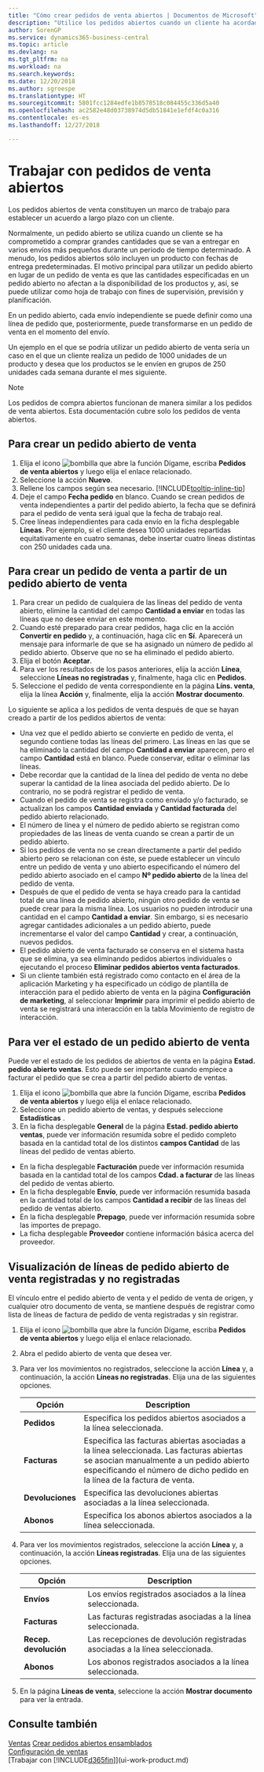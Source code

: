 ```yaml
---
title: "Cómo crear pedidos de venta abiertos | Documentos de Microsoft"
description: "Utilice los pedidos abiertos cuando un cliente ha acordado comprar grandes cantidades que se van a entregar en varios envíos más pequeños durante un periodo de tiempo determinado."
author: SorenGP
ms.service: dynamics365-business-central
ms.topic: article
ms.devlang: na
ms.tgt_pltfrm: na
ms.workload: na
ms.search.keywords: 
ms.date: 12/20/2018
ms.author: sgroespe
ms.translationtype: HT
ms.sourcegitcommit: 5801fcc1284edfe1b8578518c084455c336d5a40
ms.openlocfilehash: ac2582e48d03738974d5db51841e1efdf4c0a316
ms.contentlocale: es-es
ms.lasthandoff: 12/27/2018

---
```

# <a name="work-with-blanket-sales-orders"></a>Trabajar con pedidos de venta abiertos
Los pedidos abiertos de venta constituyen un marco de trabajo para establecer un acuerdo a largo plazo con un cliente.

Normalmente, un pedido abierto se utiliza cuando un cliente se ha comprometido a comprar grandes cantidades que se van a entregar en varios envíos más pequeños durante un periodo de tiempo determinado. A menudo, los pedidos abiertos sólo incluyen un producto con fechas de entrega predeterminadas. El motivo principal para utilizar un pedido abierto en lugar de un pedido de venta es que las cantidades especificadas en un pedido abierto no afectan a la disponibilidad de los productos y, así, se puede utilizar como hoja de trabajo con fines de supervisión, previsión y planificación.

En un pedido abierto, cada envío independiente se puede definir como una línea de pedido que, posteriormente, puede transformarse en un pedido de venta en el momento del envío.

Un ejemplo en el que se podría utilizar un pedido abierto de venta sería un caso en el que un cliente realiza un pedido de 1000 unidades de un producto y desea que los productos se le envíen en grupos de 250 unidades cada semana durante el mes siguiente.

> [!NOTE]
> Los pedidos de compra abiertos funcionan de manera similar a los pedidos de venta abiertos. Esta documentación cubre solo los pedidos de venta abiertos.

## <a name="to-create-a-blanket-sales-order"></a>Para crear un pedido abierto de venta  
1. Elija el icono ![bombilla que abre la función Dígame](media/ui-search/search_small.png "Dígame que desea hacer"), escriba **Pedidos de venta abiertos** y luego elija el enlace relacionado.  
2. Seleccione la acción **Nuevo**.  
3. Rellene los campos según sea necesario. [!INCLUDE[tooltip-inline-tip](includes/tooltip-inline-tip_md.md)]
4.  Deje el campo **Fecha pedido** en blanco. Cuando se crean pedidos de venta independientes a partir del pedido abierto, la fecha que se definirá para el pedido de venta será igual que la fecha de trabajo real.
5. Cree líneas independientes para cada envío en la ficha desplegable **Líneas**. Por ejemplo, si el cliente desea 1000 unidades repartidas equitativamente en cuatro semanas, debe insertar cuatro líneas distintas con 250 unidades cada una.   

## <a name="to-create-a-sales-order-from-a-blanket-sales-order"></a>Para crear un pedido de venta a partir de un pedido abierto de venta  

1.  Para crear un pedido de cualquiera de las líneas del pedido de venta abierto, elimine la cantidad del campo **Cantidad a enviar** en todas las líneas que no desee enviar en este momento.  
2.  Cuando esté preparado para crear pedidos, haga clic en la acción **Convertir en pedido** y, a continuación, haga clic en **Sí**. Aparecerá un mensaje para informarle de que se ha asignado un número de pedido al pedido abierto. Observe que no se ha eliminado el pedido abierto.  
3.  Elija el botón **Aceptar**.  
4.  Para ver los resultados de los pasos anteriores, elija la acción **Línea**, seleccione **Líneas no registradas** y, finalmente, haga clic en **Pedidos**.  
5.  Seleccione el pedido de venta correspondiente en la página **Líns. venta**, elija la línea **Acción** y, finalmente, elija la acción **Mostrar documento**.  

Lo siguiente se aplica a los pedidos de venta después de que se hayan creado a partir de los pedidos abiertos de venta:  

- Una vez que el pedido abierto se convierte en pedido de venta, el segundo contiene todas las líneas del primero. Las líneas en las que se ha eliminado la cantidad del campo **Cantidad a enviar** aparecen, pero el campo **Cantidad** está en blanco. Puede conservar, editar o eliminar las líneas.  
- Debe recordar que la cantidad de la línea del pedido de venta no debe superar la cantidad de la línea asociada del pedido abierto. De lo contrario, no se podrá registrar el pedido de venta.  
- Cuando el pedido de venta se registra como enviado y/o facturado, se actualizan los campos **Cantidad enviada** y **Cantidad facturada** del pedido abierto relacionado.  
- El número de línea y el número de pedido abierto se registran como propiedades de las líneas de venta cuando se crean a partir de un pedido abierto.  
- Si los pedidos de venta no se crean directamente a partir del pedido abierto pero se relacionan con éste, se puede establecer un vínculo entre un pedido de venta y uno abierto especificando el número del pedido abierto asociado en el campo **Nº pedido abierto** de la línea del pedido de venta.  
- Después de que el pedido de venta se haya creado para la cantidad total de una línea de pedido abierto, ningún otro pedido de venta se puede crear para la misma línea. Los usuarios no pueden introducir una cantidad en el campo **Cantidad a enviar**. Sin embargo, si es necesario agregar cantidades adicionales a un pedido abierto, puede incrementarse el valor del campo **Cantidad** y crear, a continuación, nuevos pedidos.  
- El pedido abierto de venta facturado se conserva en el sistema hasta que se elimina, ya sea eliminando pedidos abiertos individuales o ejecutando el proceso **Eliminar pedidos abiertos venta facturados**.  
- Si un cliente también está registrado como contacto en el área de la aplicación Marketing y ha especificado un código de plantilla de interacción para el pedido abierto de venta en la página **Configuración de marketing**, al seleccionar **Imprimir** para imprimir el pedido abierto de venta se registrará una interacción en la tabla Movimiento de registro de interacción.

## <a name="to-view-the-status-of-a-blanket-sales-order"></a>Para ver el estado de un pedido abierto de venta  
Puede ver el estado de los pedidos de abiertos de venta en la página **Estad. pedido abierto ventas**. Esto puede ser importante cuando empiece a facturar el pedido que se crea a partir del pedido abierto de ventas.  

1.  Elija el icono ![bombilla que abre la función Dígame](media/ui-search/search_small.png "Dígame que desea hacer"), escriba **Pedidos de venta abiertos** y luego elija el enlace relacionado.  
2.  Seleccione un pedido abierto de ventas, y después seleccione **Estadísticas** .  
3.  En la ficha desplegable **General** de la página **Estad. pedido abierto ventas**, puede ver información resumida sobre el pedido completo basada en la cantidad total de los distintos **campos Cantidad** de las líneas del pedido de ventas abierto.  

- En la ficha desplegable **Facturación** puede ver información resumida basada en la cantidad total de los campos **Cdad. a facturar** de las líneas del pedido de ventas abierto.  
- En la ficha desplegable **Envío**, puede ver información resumida basada en la cantidad total de los campos **Cantidad a recibir** de las líneas del pedido de ventas abierto.  
- En la ficha desplegable **Prepago**, puede ver información resumida sobre las importes de prepago.  
- La ficha desplegable **Proveedor** contiene información básica acerca del proveedor.    

## <a name="to-view-unposted-and-posted-blanket-sales-order-lines"></a>Visualización de líneas de pedido abierto de venta registradas y no registradas   
El vínculo entre el pedido abierto de venta y el pedido de venta de origen, y cualquier otro documento de venta, se mantiene después de registrar como lista de líneas de factura de pedido de venta registradas y sin registrar.  

1. Elija el icono ![bombilla que abre la función Dígame](media/ui-search/search_small.png "Dígame que desea hacer"), escriba **Pedidos de venta abiertos** y luego elija el enlace relacionado.
2. Abra el pedido abierto de venta que desea ver.
3. Para ver los movimientos no registrados, seleccione la acción **Línea** y, a continuación, la acción **Líneas no registradas**. Elija una de las siguientes opciones.  

    |Opción|Description|
    |--|--|
    |**Pedidos**|Especifica los pedidos abiertos asociados a la línea seleccionada.|
    |**Facturas**|Especifica las facturas abiertas asociadas a la línea seleccionada. Las facturas abiertas se asocian manualmente a un pedido abierto especificando el número de dicho pedido en la línea de la factura de venta.|
    |**Devoluciones**|Especifica las devoluciones abiertas asociadas a la línea seleccionada.|
    |**Abonos**|Especifica los abonos abiertos asociados a la línea seleccionada.|

4. Para ver los movimientos registrados, seleccione la acción **Línea** y, a continuación, la acción **Líneas registradas**. Elija una de las siguientes opciones.  

    |Opción|Description|
    |---|----|
    |**Envíos**|Los envíos registrados asociados a la línea seleccionada.|
    |**Facturas**|Las facturas registradas asociadas a la línea seleccionada.|
    |**Recep. devolución**|Las recepciones de devolución registradas asociadas a la línea seleccionada.|
    |**Abonos**|Los abonos registrados asociados a la línea seleccionada.|

5. En la página **Líneas de venta**, seleccione la acción **Mostrar documento** para ver la entrada.

## <a name="see-also"></a>Consulte también
[Ventas](sales-manage-sales.md)
[Crear pedidos abiertos ensamblados](assembly-how-to-create-blanket-assembly-orders.md)  
[Configuración de ventas](sales-setup-sales.md)  
[Trabajar con [!INCLUDE[d365fin](includes/d365fin_md.md)]](ui-work-product.md)

